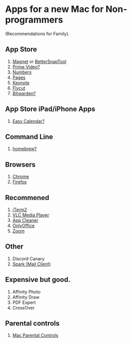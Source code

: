 # Apps for a new Mac for Non-programmers

(Recommendations for Family).


## App Store
1. [Magnet](https://apps.apple.com/us/app/magnet/id441258766?mt=12) or [BetterSnapTool](https://apps.apple.com/us/app/bettersnaptool/id417375580?mt=12)
2. [Prime Video?](https://apps.apple.com/us/app/amazon-prime-video/id545519333)
3. [Numbers](https://apps.apple.com/us/app/numbers/id409203825?mt=12)
4. [Pages](https://apps.apple.com/us/app/pages/id409201541?mt=12)
5. [Keynote](https://apps.apple.com/us/app/keynote/id409183694?mt=12)
6. [Flycut](https://apps.apple.com/us/app/flycut-clipboard-manager/id442160987?mt=12)
7. [Bitwarden?](https://apps.apple.com/us/app/bitwarden/id1352778147?mt=12)

## App Store iPad/iPhone Apps
1. [Easy Calendar?](https://apps.apple.com/us/app/easy-calendar/id421724209)

## Command Line
1. [homebrew?](https://brew.sh/)


## Browsers
1. [Chrome](https://www.google.com/chrome/downloads/)
2. [Firefox](https://www.mozilla.org/en-US/firefox/new/)

## Recommened
1. [iTerm2](https://iterm2.com/downloads/stable/iTerm2-3_4_16.zip)
2. [VLC Media Player](https://get.videolan.org/vlc/3.0.17.3/macosx/vlc-3.0.17.3-arm64.dmg)
3. [App Cleaner](https://freemacsoft.net/appcleaner/) 
4. [OnlyOffice](https://www.onlyoffice.com/desktop.aspx)
5. [Zoom](https://zoom.us/download#client_4meeting)


## Other
1. Discord Canary 
2. [Spark (Mail Client)](https://sparkmailapp.com/)

## Expensive but good. 
1. Affinity Photo
2. Affinity Draw
3. PDF Expert 
4. CrossOver

## Parental controls
1. [Mac Parental Controls](https://support.apple.com/guide/mac-help/set-up-content-and-privacy-restrictions-mchl8490d51e/mac)

